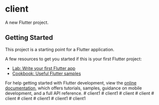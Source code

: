# client

A new Flutter project.

## Getting Started

This project is a starting point for a Flutter application.

A few resources to get you started if this is your first Flutter project:

- [Lab: Write your first Flutter app](https://docs.flutter.dev/get-started/codelab)
- [Cookbook: Useful Flutter samples](https://docs.flutter.dev/cookbook)

For help getting started with Flutter development, view the
[online documentation](https://docs.flutter.dev/), which offers tutorials,
samples, guidance on mobile development, and a full API reference.
#   c l i e n t 1  
 #   c l i e n t 1  
 #   c l i e n t  
 #   c l i e n t  
 #   c l i e n t  
 #   c l i e n t  
 #   c l i e n t 1  
 #   c l i e n t 1  
 #   c l i e n t 1  
 